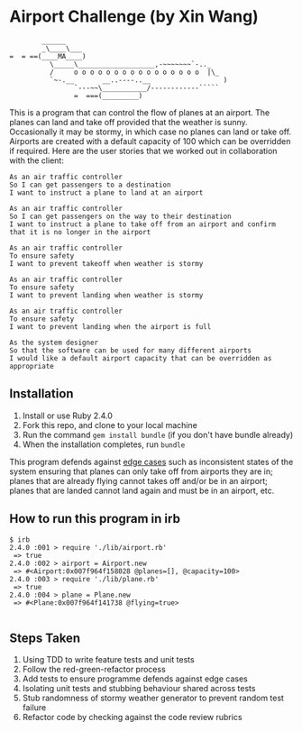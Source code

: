 Airport Challenge (by Xin Wang)
=================

```
        ______
        _\____\___
=  = ==(____MA____)
          \_____\___________________,-~~~~~~~`-.._
          /     o o o o o o o o o o o o o o o o  |\_
          `~-.__       __..----..__                  )
                `---~~\___________/------------`````
                =  ===(_________)

```

This is a program that can control the flow of planes at an airport. The planes can land and take off provided that the weather is sunny. Occasionally it may be stormy, in which case no planes can land or take off. Airports are created with a default capacity of 100 which can be overridden if required. Here are the user stories that we worked out in collaboration with the client:

```
As an air traffic controller
So I can get passengers to a destination
I want to instruct a plane to land at an airport

As an air traffic controller
So I can get passengers on the way to their destination
I want to instruct a plane to take off from an airport and confirm that it is no longer in the airport

As an air traffic controller
To ensure safety
I want to prevent takeoff when weather is stormy

As an air traffic controller
To ensure safety
I want to prevent landing when weather is stormy

As an air traffic controller
To ensure safety
I want to prevent landing when the airport is full

As the system designer
So that the software can be used for many different airports
I would like a default airport capacity that can be overridden as appropriate
```

## Installation
1. Install or use Ruby 2.4.0
2. Fork this repo, and clone to your local machine
3. Run the command `gem install bundle` (if you don't have bundle already)
4. When the installation completes, run `bundle`

This program defends against [edge cases](http://programmers.stackexchange.com/questions/125587/what-are-the-difference-between-an-edge-case-a-corner-case-a-base-case-and-a-b) such as inconsistent states of the system ensuring that planes can only take off from airports they are in; planes that are already flying cannot takes off and/or be in an airport; planes that are landed cannot land again and must be in an airport, etc.

## How to run this program in irb
```
$ irb
2.4.0 :001 > require './lib/airport.rb'
 => true
2.4.0 :002 > airport = Airport.new
 => #<Airport:0x007f964f158028 @planes=[], @capacity=100>
2.4.0 :003 > require './lib/plane.rb'
 => true
2.4.0 :004 > plane = Plane.new
 => #<Plane:0x007f964f141738 @flying=true>
 
```

## Steps Taken

1. Using TDD to write feature tests and unit tests
2. Follow the red-green-refactor process
2. Add tests to ensure programme defends against edge cases
3. Isolating unit tests and stubbing behaviour shared across tests
4. Stub randomness of stormy weather generator to prevent random test failure
6. Refactor code by checking against the code review rubrics
